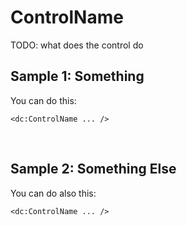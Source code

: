 # ControlName

TODO: what does the control do

## Sample 1: Something

You can do this:

```DOTHTML
<dc:ControlName ... />
```

<br />

## Sample 2: Something Else

You can do also this:

```DOTHTML
<dc:ControlName ... />
```